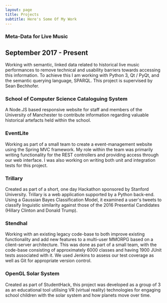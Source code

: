 ```yaml
---
layout: page
title: Projects
subtitle: Here's Some Of My Work
---
```

### Meta-Data for Live Music
## September 2017 - Present
Working with semantic, linked data related to historical live music performances to remove technical and usability barriers towards accessing this information. To achieve this I am working with Python 3, Qt / PyQt, and the semantic querying language, SPARQL. This project is supervised by Sean Bechhofer.

### School of Computer Science Cataloguing System
A Node.JS based responsive website for staff and members of the University of Manchester to contribute information regarding valuable historical artefacts held within the school.

### EventLite
Working as part of a small team to create a event-management website using the Spring MVC framework. My role within the team was primarily writing functionality for the REST controllers and providing access through our web interface. I was also working on writing both unit and integration tests for this project.

### Trillary
Created as part of a short, one day Hackathon sponsored by Stanford University. Trillary is a web application supported by a Python back-end. Using a Gaussian Bayes Classification Model, it examined a user's tweets to classify linguistic similarity against those of the 2016 Presential Candidates (Hillary Clinton and Donald Trump).

### Stendhal
Working with an existing legacy code-base to both improve existing functionality and add new features to a multi-user MMORPG based on a client-server architecture. This was done as part of a small team, with the code-base consisting of approximately 6000 classes and having 1900 JUnit tests associated with it. We used Jenkins to assess our test coverage as well as Git for appropriate version control.

### OpenGL Solar System
Created as part of StudentHack, this project was developed as a group of 3 as an educational tool utilising VR (virtual reality) technologies for engaging school children with the solar system and how planets move over time.